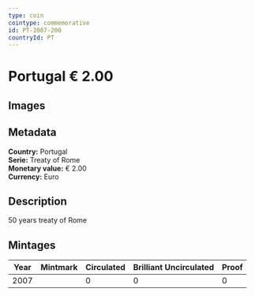 ```yaml
---
type: coin
cointype: commemorative
id: PT-2007-200
countryId: PT
---
```


# Portugal € 2.00

## Images


## Metadata

**Country:** Portugal\
**Serie:** Treaty of Rome\
**Monetary value:** € 2.00\
**Currency:** Euro

## Description
50 years treaty of Rome

## Mintages

| Year | Mintmark | Circulated | Brilliant Uncirculated | Proof |
| ---- | -------- | ---------- | ---------------------- | ----- |
| 2007 |  | 0| 0 | 0 |
